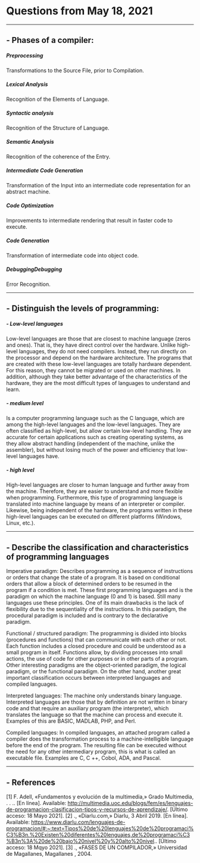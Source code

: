 # Questions from May 18, 2021

------------


## - Phases of a compiler:

##### Preprocessing
Transformations to the Source File, prior to Compilation.

##### Lexical Analysis
Recognition of the Elements of Language.

##### Syntactic analysis
Recognition of the Structure of Language.

##### Semantic Analysis
Recognition of the coherence of the Entry.

##### Intermediate Code Generation
Transformation of the Input into an intermediate code representation for an abstract machine.

##### Code Optimization
Improvements to intermediate rendering that result in faster code to execute.

##### Code Generation
Transformation of intermediate code into object code.

##### DebuggingDebugging
Error Recognition.

------------

## - Distinguish the levels of programming:

##### - Low-level languages
Low-level languages are those that are closest to machine language (zeros and ones). That is, they have direct control over the hardware.
Unlike high-level languages, they do not need compilers. Instead, they run directly on the processor and depend on the hardware architecture.
The programs that are created with these low-level languages are totally hardware dependent. For this reason, they cannot be migrated or used on other machines.
In addition, although they take better advantage of the characteristics of the hardware, they are the most difficult types of languages to understand and learn.

##### - medium level
Is a computer programming language such as the C language, which are among the high-level languages and the low-level languages.
They are often classified as high-level, but allow certain low-level handling. They are accurate for certain applications such as creating operating systems, as they allow abstract handling (independent of the machine, unlike the assembler), but without losing much of the power and efficiency that low-level languages have.

##### - high level
High-level languages are closer to human language and further away from the machine. Therefore, they are easier to understand and more flexible when programming.
Furthermore, this type of programming language is translated into machine language by means of an interpreter or compiler.
Likewise, being independent of the hardware, the programs written in these high-level languages can be executed on different platforms (Windows, Linux, etc.).

------------
## - Describe the classification and characteristics of programming languages

Imperative paradigm:
Describes programming as a sequence of instructions or orders that change the state of a program. It is based on conditional orders that allow a block of determined orders to be resumed in the program if a condition is met. These first programming languages and is the paradigm on which the machine language (0 and 1) is based. Still many languages use these principles. One of its main drawbacks is the lack of flexibility due to the sequentiality of the instructions. In this paradigm, the procedural paradigm is included and is contrary to the declarative paradigm.

Functional / structured paradigm:
The programming is divided into blocks (procedures and functions) that can communicate with each other or not. Each function includes a closed procedure and could be understood as a small program in itself. Functions allow, by dividing processes into small actions, the use of code for other purposes or in other parts of a program.
Other interesting paradigms are the object-oriented paradigm, the logical paradigm, or the functional paradigm. On the other hand, another great important classification occurs between interpreted languages and compiled languages.

Interpreted languages:
The machine only understands binary language. Interpreted languages are those that by definition are not written in binary code and that require an auxiliary program (the interpreter), which translates the language so that the machine can process and execute it. Examples of this are BASIC, MADLAB, PHP, and Perl.

Compiled languages: In compiled languages, an attached program called a compiler does the transformation process to a machine-intelligible language before the end of the program. The resulting file can be executed without the need for any other intermediary program, this is what is called an executable file. Examples are C, C ++, Cobol, ADA, and Pascal.

------------

## - References

[1] 	F. Adell, «Fundamentos y evolución de la multimedia,» Grado Multimedia, . . .. [En línea]. Available: http://multimedia.uoc.edu/blogs/fem/es/lenguajes-de-programacion-clasificacion-tipos-y-recursos-de-aprendizaje/. [Último acceso: 18 Mayo 2021].
[2] 	., «Diarlu.com,» Diarlu, 3 Abril 2019. [En línea]. Available: https://www.diarlu.com/lenguajes-de-programacion/#:~:text=Tipos%20de%20lenguajes%20de%20programaci%C3%B3n.%20Existen%20diferentes%20lenguajes,de%20programaci%C3%B3n%3A%20de%20bajo%20nivel%20y%20alto%20nivel.. [Último acceso: 18 Mqyo 2021].
[3] 	., «FASES DE UN COMPILADOR,» Universidad de Magallanes, Magallanes , 2004.



